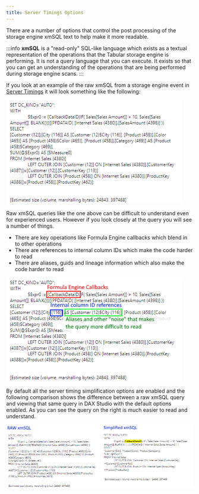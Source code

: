 ```yaml
---
title: Server Timings Options
---
```


There are a number of options that control the post processing of the storage engine xmSQL text to help make it more readable.

:::info
 **xmSQL** is a "read-only" SQL-like language which exists as a textual representation of the operations that the Tabular storage engine is performing. It is not a query language that you can execute. It exists so that you can get an understanding of the operations that are being performed during storage engine scans.
:::

If you look at an example of the raw xmSQL from a storage engine event in [Server Timings](../server-timings-trace) it will look something like the following:

![](all-options-off.png)

Raw xmSQL queries like the one above can be difficult to understand even for experienced users. However if you look closely at the query you will see a number of things.

* There are key operations like Formula Engine callbacks which blend in to other operations
* There are references to internal column IDs which make the code harder to read
* There are aliases, guids and lineage information which also make the code harder to read

![](all-options-off-annotated.png)

By default all the server timing simplification options are enabled and the following comparison shows the difference between a raw xmSQL query and viewing that same query in DAX Studio with the default options enabled. As you can see the query on the right is much easier to read and understand.

![](simplified-xmsql-comparison.png)